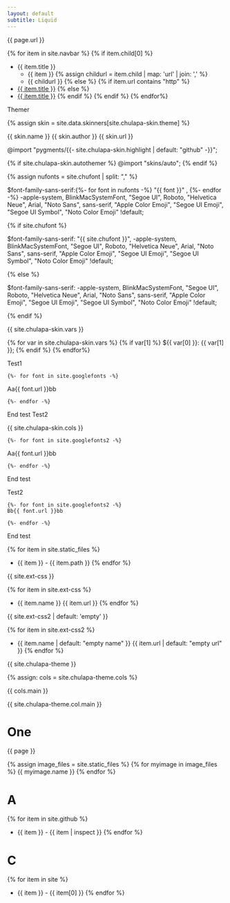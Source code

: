 ```yaml
---
layout: default
subtitle: Liquid 
---
```


{{ page.url }}

{% for item in site.navbar %}
  {% if item.child[0] %}
- {{ item.title }}
   - {{ item }}
{% assign childurl  =  item.child | map: 'url' | join: ',' %}
   - {{ childurl  }}
  {% else %}
    {% if item.url contains "http" %}
- <a href="{{ item.url }}">{{ item.title }}</a>
    {% else %}
- <a href="{{ item.url | relative_url }}">{{ item.title }}</a>
    {% endif %}
  {% endif %}
{% endfor%}


Themer


{% assign skin = site.data.skinners[site.chulapa-skin.theme] %}

{{ skin.name }}
{{ skin.author }}
{{ skin.url }}


 @import "pygments/{{- site.chulapa-skin.highlight | default: "github" -}}";


{% if site.chulapa-skin.autothemer %}
@import "skins/auto";
{% endif %}

{% assign nufonts = site.chufont | split: "," %}


$font-family-sans-serif:{%- for font in nufonts -%}  "{{ font }}" , {%- endfor -%} -apple-system, BlinkMacSystemFont, "Segoe UI", Roboto, "Helvetica Neue", Arial, "Noto Sans", sans-serif, "Apple Color Emoji", "Segoe UI Emoji", "Segoe UI Symbol", "Noto Color Emoji" !default;





{% if site.chufont %}

$font-family-sans-serif: "{{ site.chufont }}", -apple-system, BlinkMacSystemFont, "Segoe UI", Roboto, "Helvetica Neue", Arial, "Noto Sans", sans-serif, "Apple Color Emoji", "Segoe UI Emoji", "Segoe UI Symbol", "Noto Color Emoji" !default;



{% else %}

$font-family-sans-serif:      -apple-system, BlinkMacSystemFont, "Segoe UI", Roboto, "Helvetica Neue", Arial, "Noto Sans", sans-serif, "Apple Color Emoji", "Segoe UI Emoji", "Segoe UI Symbol", "Noto Color Emoji" !default;

{% endif %} 




{{ site.chulapa-skin.vars }}


{% for var in site.chulapa-skin.vars %}
{% if var[1] %}
${{ var[0] }}: {{ var[1] }};
{% endif %}
{% endfor%}

Test1

    {%- for font in site.googlefonts -%}
   Aa{{ font.url }}bb

    {%- endfor -%}

End test
Test2

{{ site.chulapa-skin.cols }}

    {%- for font in site.googlefonts2 -%}
   Aa{{ font.url }}bb

    {%- endfor -%}

End test


Test2

    {%- for font in site.googlefonts2 -%}
    Bb{{ font.url }}bb

    {%- endfor -%}

End test


{% for item in site.static_files %}
-  {{ item }} - {{ item.path }}
{% endfor %}


{{ site.ext-css }}

{% for item in site.ext-css %}
- {{ item.name }} {{ item.url }}
{% endfor %}

{{ site.ext-css2 | default: 'empty' }}

{% for item in site.ext-css2 %}
- {{ item.name | default: "empty name" }} {{ item.url | default: "empty url" }}
{% endfor %}

{{ site.chulapa-theme }}

{% assign: cols = site.chulapa-theme.cols %}

{{ cols.main  }}

{{ site.chulapa-theme.col.main }}
# One
{{ page }}

{% assign image_files = site.static_files %}
{% for myimage in image_files %}
  {{ myimage.name }}
{% endfor %}

# A
{% for item in site.github %}
-  {{ item }} - {{ item | inspect }}
{% endfor %}

# C
{% for item in site %}
-  {{ item }} - {{ item[0] }}
{% endfor %}
